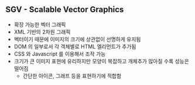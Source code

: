 ## SGV - Scalable Vector Graphics
- 확장 가능한 벡터 그래픽
- XML 기반의 2차원 그래픽
- 벡터이기 때문에 이미지의 크기에 상관없이 선명하게 유지됨
- DOM 의 일부로서 각 객체별로 HTML 엘리먼트가 추가됨
- CSS 와 Javascript 를 이용해서 조작 가능
- 크기가 큰 이미지 표현에 유리하지만 모양이 복잡하고 개체추가 많아질 수록 성능은 떨어짐
	- 간단한 아이콘, 그래프 등을 표현하기에 적합함